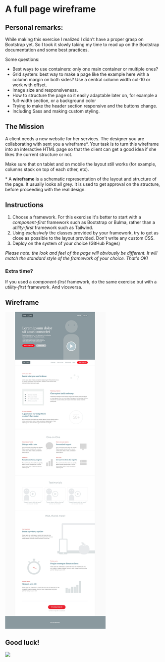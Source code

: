 # A full page wireframe

## Personal remarks:

While making this exercise I realized I didn't have a proper grasp on Bootstrap yet. So I took it slowly taking my time to read up on the Bootstrap documentation and some best practices.  

Some questions:
- Best ways to use containers: only one main container or multiple ones?
- Grid system: best way to make a page like the example here with a column margin on both sides? Use a central column width col-10 or work with offset.
- Image size and responsiveness.
- How to structure the page so it easily adaptable later on, for example a full-width section, or a background color
- Trying to make the header section responsive and the buttons change.
- Including Sass and making custom styling.


## The Mission

A client needs a new website for her services. The designer you are collaborating with sent you a wireframe\*. Your task is to turn this wireframe into an interactive HTML page so that the client can get a good idea if she likes the current structure or not.

Make sure that on tablet and on mobile the layout still works (for example, columns stack on top of each other, etc).

\* A **wireframe** is a schematic representation of the layout and structure of the page. It usually looks all grey. It is used to get approval on the structure, before proceeding with the real design.

## Instructions

1. Choose a framework. For this exercise it's better to start with a _component-first_ framework such as Bootstrap or Bulma, rather than a _utility-first_ framework such as Tailwind.
2. Using _exclusively_ the classes provided by your framework, try to get as close as possible to the layout provided. Don't write any custom CSS.
3. Deploy on the system of your choice (GitHub Pages)

_Please note: the look and feel of the page will obviously be different. It will match the standard style of the framework of your choice. That's OK!_

### Extra time?

If you used a _component-first_ framework, do the same exercise but with a _utility-first_ framework. And viceversa.

## Wireframe

![Layout](./exercise-wireframe.png)

## Good luck!

![](https://media.giphy.com/media/629GlaFwxaOdUajE9g/giphy.gif)

